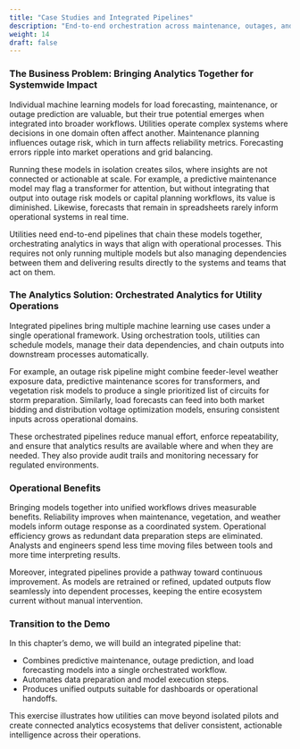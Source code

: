 ```yaml
---
title: "Case Studies and Integrated Pipelines"
description: "End-to-end orchestration across maintenance, outages, and forecasting."
weight: 14
draft: false
---
```


### The Business Problem: Bringing Analytics Together for Systemwide Impact

Individual machine learning models for load forecasting, maintenance, or outage prediction are valuable, but their true potential emerges when integrated into broader workflows. Utilities operate complex systems where decisions in one domain often affect another. Maintenance planning influences outage risk, which in turn affects reliability metrics. Forecasting errors ripple into market operations and grid balancing.

Running these models in isolation creates silos, where insights are not connected or actionable at scale. For example, a predictive maintenance model may flag a transformer for attention, but without integrating that output into outage risk models or capital planning workflows, its value is diminished. Likewise, forecasts that remain in spreadsheets rarely inform operational systems in real time.

Utilities need end-to-end pipelines that chain these models together, orchestrating analytics in ways that align with operational processes. This requires not only running multiple models but also managing dependencies between them and delivering results directly to the systems and teams that act on them.

### The Analytics Solution: Orchestrated Analytics for Utility Operations

Integrated pipelines bring multiple machine learning use cases under a single operational framework. Using orchestration tools, utilities can schedule models, manage their data dependencies, and chain outputs into downstream processes automatically.

For example, an outage risk pipeline might combine feeder-level weather exposure data, predictive maintenance scores for transformers, and vegetation risk models to produce a single prioritized list of circuits for storm preparation. Similarly, load forecasts can feed into both market bidding and distribution voltage optimization models, ensuring consistent inputs across operational domains.

These orchestrated pipelines reduce manual effort, enforce repeatability, and ensure that analytics results are available where and when they are needed. They also provide audit trails and monitoring necessary for regulated environments.

### Operational Benefits

Bringing models together into unified workflows drives measurable benefits. Reliability improves when maintenance, vegetation, and weather models inform outage response as a coordinated system. Operational efficiency grows as redundant data preparation steps are eliminated. Analysts and engineers spend less time moving files between tools and more time interpreting results.

Moreover, integrated pipelines provide a pathway toward continuous improvement. As models are retrained or refined, updated outputs flow seamlessly into dependent processes, keeping the entire ecosystem current without manual intervention.

### Transition to the Demo

In this chapter’s demo, we will build an integrated pipeline that:

* Combines predictive maintenance, outage prediction, and load forecasting models into a single orchestrated workflow.
* Automates data preparation and model execution steps.
* Produces unified outputs suitable for dashboards or operational handoffs.

This exercise illustrates how utilities can move beyond isolated pilots and create connected analytics ecosystems that deliver consistent, actionable intelligence across their operations.
